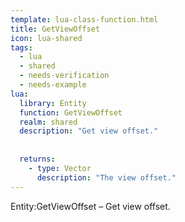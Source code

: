 ```yaml
---
template: lua-class-function.html
title: GetViewOffset
icon: lua-shared
tags:
  - lua
  - shared
  - needs-verification
  - needs-example
lua:
  library: Entity
  function: GetViewOffset
  realm: shared
  description: "Get view offset."
  
  
  returns:
    - type: Vector
      description: "The view offset."
---
```


<div class="lua__search__keywords">
Entity:GetViewOffset &#x2013; Get view offset.
</div>
